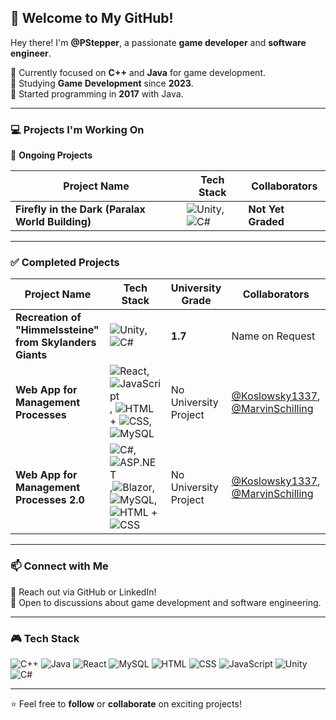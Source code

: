 ## 🚀 Welcome to My GitHub!  

Hey there! I'm **@PStepper**, a passionate **game developer** and **software engineer**.  

🔹 Currently focused on **C++** and **Java** for game development.  
🔹 Studying **Game Development** since **2023**.  
🔹 Started programming in **2017** with Java.  

---

### 💻 Projects I'm Working On  
🚧 **Ongoing Projects**  

| Project Name | Tech Stack | Collaborators |
|-------------|-----------|---------------|
| **Firefly in the Dark (Paralax World Building)** | ![Unity](https://img.shields.io/badge/-Unity-000000?style=flat-square&logo=unity&logoColor=white),![C#](https://img.shields.io/badge/-C%23-239120?style=flat-square&logo=c-sharp&logoColor=white) | **Not Yet Graded** | Name on Request |

---

### ✅ Completed Projects  

| Project Name | Tech Stack | University Grade | Collaborators |
|-------------|----------------|----------------|----------------|
| **Recreation of "Himmelssteine" from Skylanders Giants** | ![Unity](https://img.shields.io/badge/-Unity-000000?style=flat-square&logo=unity&logoColor=white),![C#](https://img.shields.io/badge/-C%23-239120?style=flat-square&logo=c-sharp&logoColor=white) | **1.7** | Name on Request |
| **Web App for Management Processes** | ![React](https://img.shields.io/badge/-React-61DAFB?style=flat-square&logo=react&logoColor=white), ![JavaScript](https://img.shields.io/badge/-JavaScript-F7DF1E?style=flat-square&logo=javascript&logoColor=black), ![HTML](https://img.shields.io/badge/-HTML5-E34F26?style=flat-square&logo=html5&logoColor=white) + ![CSS](https://img.shields.io/badge/-CSS3-1572B6?style=flat-square&logo=css3&logoColor=white), ![MySQL](https://img.shields.io/badge/-MySQL-4479A1?style=flat-square&logo=mysql&logoColor=white) | No University Project | [@Koslowsky1337](https://github.com/Koslowsky1337), [@MarvinSchilling](https://github.com/MarvinSchilling) |
| **Web App for Management Processes 2.0** | ![C#](https://img.shields.io/badge/-C%23-239120?style=flat-square&logo=c-sharp&logoColor=white),![ASP.NET](https://img.shields.io/badge/-ASP.NET-5C2D91?style=flat-square&logo=dotnet&logoColor=white),![Blazor](https://img.shields.io/badge/-Blazor-512BD4?style=flat-square&logo=blazor&logoColor=white),![MySQL](https://img.shields.io/badge/-MySQL-4479A1?style=flat-square&logo=mysql&logoColor=white),![HTML](https://img.shields.io/badge/-HTML5-E34F26?style=flat-square&logo=html5&logoColor=white) + ![CSS](https://img.shields.io/badge/-CSS3-1572B6?style=flat-square&logo=css3&logoColor=white) | No University Project | [@Koslowsky1337](https://github.com/Koslowsky1337), [@MarvinSchilling](https://github.com/MarvinSchilling) |

---

### 📫 Connect with Me  
📧 Reach out via GitHub or LinkedIn!  
💬 Open to discussions about game development and software engineering.  

---

### 🎮 Tech Stack  
![C++](https://img.shields.io/badge/-C%2B%2B-00599C?style=flat-square&logo=c%2B%2B&logoColor=white)
![Java](https://img.shields.io/badge/-Java-007396?style=flat-square&logo=java&logoColor=white)
![React](https://img.shields.io/badge/-React-61DAFB?style=flat-square&logo=react&logoColor=white)
![MySQL](https://img.shields.io/badge/-MySQL-4479A1?style=flat-square&logo=mysql&logoColor=white)
![HTML](https://img.shields.io/badge/-HTML5-E34F26?style=flat-square&logo=html5&logoColor=white)
![CSS](https://img.shields.io/badge/-CSS3-1572B6?style=flat-square&logo=css3&logoColor=white)
![JavaScript](https://img.shields.io/badge/-JavaScript-F7DF1E?style=flat-square&logo=javascript&logoColor=black)
![Unity](https://img.shields.io/badge/-Unity-000000?style=flat-square&logo=unity&logoColor=white)
![C#](https://img.shields.io/badge/-C%23-239120?style=flat-square&logo=c-sharp&logoColor=white)

---

⭐ Feel free to **follow** or **collaborate** on exciting projects!  







<!---
PStepper/PStepper is a ✨ special ✨ repository because its `README.md` (this file) appears on your GitHub profile.
You can click the Preview link to take a look at your changes.
--->
